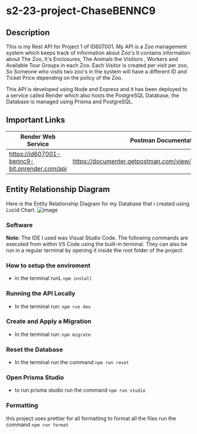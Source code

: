# s2-23-project-ChaseBENNC9

## Description

This is my Rest API for Project 1 of ID607001. My API is a Zoo management system which keeps track of information about Zoo's It contains information about The Zoo, It's Enclosures, The Animals the Visitiors , Workers and Available Tour Groups in each Zoo. Each Visitor is created per visit per zoo, So Someone who visits two zoo's in the system will have a different ID and Ticket Price depending on the policy of the Zoo.

This API is developed using Node and Express and it has been deployed to a service called Render which also hosts the PostgreSQL Database, the Database is managed using Prisma and PostgreSQL.

## Important Links
|              Render Web Service               |                   Postman Documentation                      |
|-----------------------------------------------|--------------------------------------------------------------| 
| https://id607001-bennc9-bit.onrender.com/api  |   https://documenter.getpostman.com/view/28768657/2s9Y5csKZr |


## Entity Relationship Diagram

Here is the Entity Relationship Diagram for my Database that i created using Lucid Chart. 
![image](https://github.com/otago-polytechnic-bit-courses/s2-23-project-ChaseBENNC9/assets/104808214/c840f923-782f-4139-afb5-4c1d1f76fa8d)


### Software

**Note:** The IDE I used was Visual Studio Code. The following commands are executed from within VS Code using the built-in terminal. They can also be run in a regular terminal by opening it inside the root folder of the project.

### How to setup the enviroment

- in the terminal runL `npm install`

### Running the API Locally

- In the terminal run: `npm run dev`

### Create and Apply a Migration

- In the terminal run: `npm migrate`

### Reset the Database

- In the terminal run the command `npm run reset`

### Open Prisma Studio

- to run prisma studio run the command `npm run studio`

### Formatting

this project uses prettier for all formatting
to format all the files run the command `npm run format`
